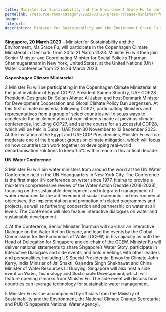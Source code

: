 ```yaml
---  
title: Minister for Sustainability and the Environment Grace Fu to participate in the Copenhagen Climate Ministerial and United Nations 2023 Water Conference  
permalink: /resource-room/category/2023-03-20-press-release-minister-fu-to-participate-in-copenhagen-climate-ministerial-and-un-2023-water-conference
image:  
file_url:  
description: Minister for Sustainability and the Environment Grace Fu to participate in the Copenhagen Climate Ministerial and United Nations 2023 Water Conference 
---
```


**Singapore, 20 March 2023** – Minister for Sustainability and the Environment, 
Ms Grace Fu, will participate in the Copenhagen Climate Ministerial in Denmark, from 20 to 21 March 2023. Minister Fu will then join Senior Minister and Coordinating Minister for Social Policies Tharman Shanmugaratnam in New York, United States, at the United Nations (UN) Water Conference from 22 to 24 March 2023.

**Copenhagen Climate Ministerial**

2 Minister Fu will be participating in the Copenhagen Climate Ministerial at the joint invitation of Egypt COP27 President Sameh Shoukry, UAE COP28 President-Designate Dr. Sultan Ahmed Al Jaber, and host Denmark Minister for Development Cooperation and Global Climate Policy Dan Jørgensen. At this first climate ministerial following COP27, participating Ministers and representatives from a group of select countries will discuss ways to accelerate the implementation of commitments made at previous climate conferences, including COP27, and set the course for a successful COP28, which will be held in Dubai, UAE from 30 November to 12 December 2023. At the invitation of the Egypt and UAE COP Presidencies, Minister Fu will co-moderate one of the breakout groups on climate mitigation, which will focus on how countries can work together on developing real-world decarbonisation solutions to keep 1.5°C within reach in this critical decade.  

**UN Water Conference** 

3 Minister Fu will join water ministers from around the world at the UN Water Conference held in the UN Headquarters in New York City. The Conference is the first major UN conference on water since 1977. It aims to provide a mid-term comprehensive review of the Water Action Decade (2018-2028), focusing on the sustainable development and integrated management of water resources for the achievement of social, economic and environmental objectives, the implementation and promotion of related programmes and projects, as well as furthering cooperation and partnership on water at all levels. The Conference will also feature interactive dialogues on water and sustainable development.  

4 At the Conference, Senior Minister Tharman will co-chair an Interactive Dialogue on the Water Action Decade, and lead the events by the Global Commission for the Economics of Water (GCEW) in his capacity as both the Head of Delegation for Singapore and co-chair of the GCEW. Minister Fu will deliver national statements to share Singapore’s Water Story, participate in Interactive Dialogues and side events, and hold meetings with other leaders and personalities, including US Special Presidential Envoy for Climate John Kerry, India Minister of Jal Shakti, Gajendra Singh Shekhawat and China Minister of Water Resources Li Guoying. Singapore will also host a side event on Water, Technology and Sustainable Development, which will feature opening remarks from Minister Fu. The side event will discuss how countries can leverage technology for sustainable water management.  

5 Minister Fu will be accompanied by officials from the Ministry of Sustainability and the Environment, the National Climate Change Secretariat and PUB (Singapore’s National Water Agency).  
